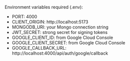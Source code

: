 Environment variables required (.env):

- PORT: 4000
- CLIENT_ORIGIN: http://localhost:5173
- MONGODB_URI: your Mongo connection string
- JWT_SECRET: strong secret for signing tokens
- GOOGLE_CLIENT_ID: from Google Cloud Console
- GOOGLE_CLIENT_SECRET: from Google Cloud Console
- GOOGLE_CALLBACK_URL: http://localhost:4000/api/auth/google/callback


